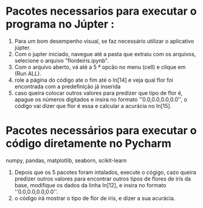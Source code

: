 # Pacotes necessarios para executar o programa no Júpter :
1. Para um bom desempenho visual, se faz necessário utilizar o aplicativo júpter.
2. Com o jupter iniciado, navegue até a pasta que extraiu com os arquivos, selecione o arquivo "flordeiris.ipynb".
3. Com o arquivo aberto, vá até a 5 ª opcão no menu (cell) e clique em (Run ALL).
4. role a página do código ate o fim até o In[14] e veja qual flor foi encontrada com a predefinição já inserida
5. caso queira colocar outros valores para predizer que tipo de flor é, apague os números digitados e insira no formato ''0.0,0.0,0.0,0.0'', o código vai dizer que flor é essa e calcular  a acurácia no In[15].






# Pacotes necessários para executar o código diretamente no Pycharm
numpy, pandas, matplotlib, seaborn, scikit-learn

1. Depois que os 5 pacotes foram intalados, execute o cógigo, cazo queira predizer outros valores para encontrar outros tipos de flores de irís da base, modifique os dados da linha In[12], e insira no formato ''0.0,0.0,0.0,0.0''. 
2. o código irá mostrar o tipo de flor de iris, e dizer a sua acurácia.

